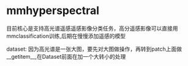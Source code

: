 # mmhyperspectral
目前核心是支持高光谱遥感遥感影像分类任务，高分遥感影像可以直接用mmclassification训练,后期在慢慢添加遥感的模型

dataset:
因为高光谱是一张大图，要先对大图做操作，再转到patch上面做__getitem__,在Dataset前面在加一个大转小的处理


